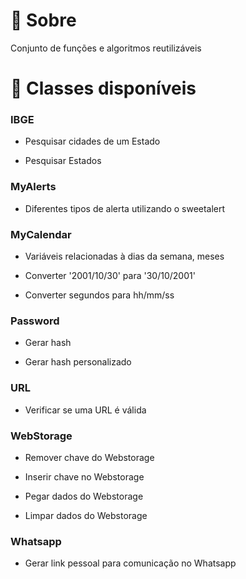 #  :bookmark_tabs: Sobre
Conjunto de funções e algoritmos reutilizáveis

# :pushpin: Classes disponíveis

### IBGE
- Pesquisar cidades de um Estado

- Pesquisar Estados

### MyAlerts
- Diferentes tipos de alerta utilizando o sweetalert

### MyCalendar
- Variáveis relacionadas à dias da semana, meses

- Converter '2001/10/30' para '30/10/2001'

- Converter segundos para hh/mm/ss

### Password 
- Gerar hash

- Gerar hash personalizado

### URL
- Verificar se uma URL é válida

### WebStorage 
- Remover chave do Webstorage

- Inserir chave no Webstorage

- Pegar dados do Webstorage

- Limpar dados do Webstorage

### Whatsapp 
- Gerar link pessoal para comunicação no Whatsapp


